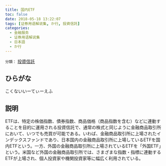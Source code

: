 ```yaml
---
title: 国内ETF
toc: false
date: 2018-05-18 13:22:07
tags: [证券用语解说集, か行, 投資信託]
categories:
  - 金融服务
  - 证券用语解说集
  - 日本語
  - か行
---
```


`分類：` [投資信託](/tags/投資信託/)

## ひらがな

こくないいーてぃーえふ

## 説明

ETFは、特定の株価指数、債券指数、商品価格（商品指数を含む）などに連動することを目的に運用される投資信託で、通常の株式と同じように金融商品取引所において、いつでも売買が可能である。いわば、金融商品取引所に上場されたインデックスファンドであり、日本国内の金融商品取引所に上場しているETFを国内ETFという。一方、外国の金融商品取引所に上場されているETFを「外国ETF」という。米国など外国の金融商品取引所では、さまざまな指数・指標に連動するETFが上場され、個人投資家や機関投資家等に幅広く利用されている。
